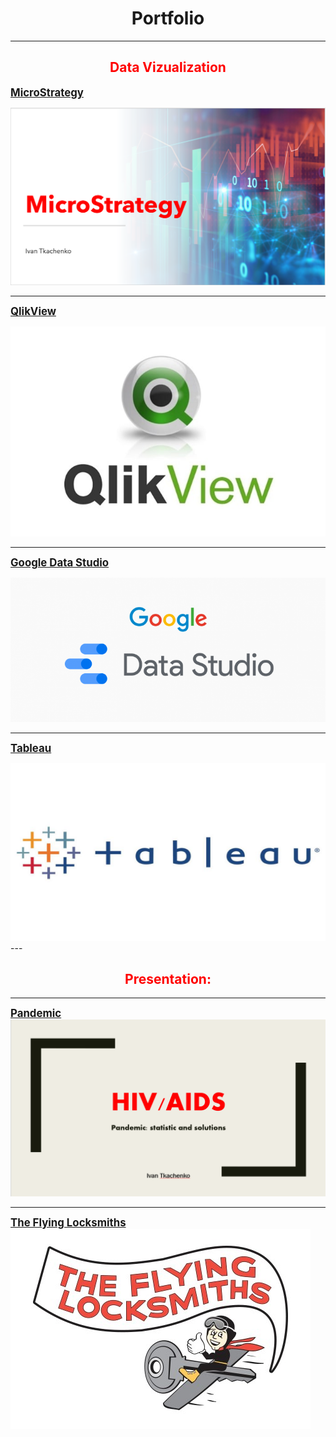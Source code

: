 <h1 style="text-align: center;"><span style="color= blue;"><strong>Portfolio</strong></span></h1>

---
<h2 style="text-align: center;"><span style="color: red;"><strong>Data Vizualization</strong></span></h2>


<strong><span style="font-size:120%">[MicroStrategy](pdf/Mic.pdf)</span></strong>

 <a href="pdf/Mic.pdf">
  <img src="images/M.PNG"/>
</a>

---
<strong><span style="font-size:120%">[QlikView](/pdf/Qlik.pdf)</span></strong>

 <a href="pdf/Qlik.pdf">
  <img src="images/Qlik.jpg"/>
</a>

---
<strong><span style="font-size:120%">[Google Data Studio](/pdf/Google1.pdf)</span></strong>

 <a href="pdf/Google1.pdf">
  <img src="images/Goo.PNG"/>
</a>

---
<strong><span style="font-size:120%">[Tableau](/pdf/Tableau.pdf)</span></strong>

 <a href="pdf/Tableau.pdf">
  <img src="images/Tab.jpg"/>
</a>
---
<h2 style="text-align: center;"><span style="color: red;"><strong>Presentation:</strong></span></h2>

---
<strong><span style="font-size:120%">[Pandemic](/pdf/Pan.pdf)</span></strong>
<img src="images/HIV.PNG"/>

---
<strong><span style="font-size:120%">[The Flying Locksmiths](/pdf/Lock.pdf)</span></strong>
<img src="images/Lock2.png"/>








